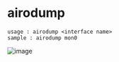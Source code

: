 # airodump
```
usage : airodump <interface name>
sample : airodump mon0
```

![image](https://user-images.githubusercontent.com/45089989/211184260-01c88ef5-d13c-4ebc-9f4f-8eb4defc3fec.png)
